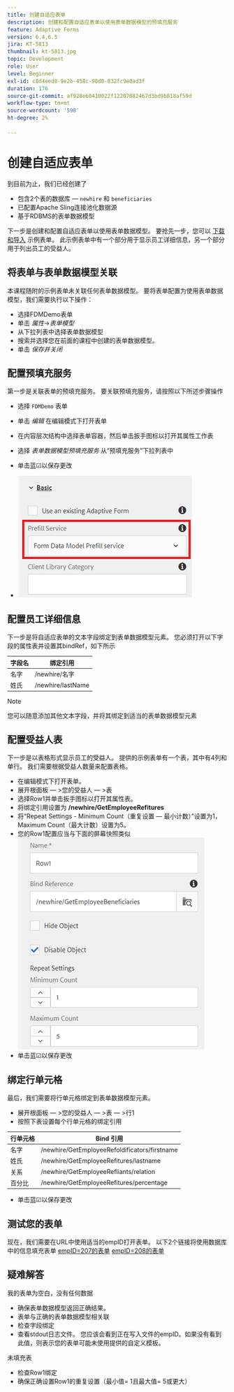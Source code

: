 ```yaml
---
title: 创建自适应表单
description: 创建和配置自适应表单以使用表单数据模型的预填充服务
feature: Adaptive Forms
version: 6.4,6.5
jira: KT-5813
thumbnail: kt-5813.jpg
topic: Development
role: User
level: Beginner
exl-id: c8d4eed8-9e2b-458c-90d8-832fc9e0ad3f
duration: 176
source-git-commit: af928e60410022f12207082467d3bd9b818af59d
workflow-type: tm+mt
source-wordcount: '598'
ht-degree: 2%

---
```


# 创建自适应表单

到目前为止，我们已经创建了

* 包含2个表的数据库 —  `newhire` 和 `beneficiaries`
* 已配置Apache Sling连接池化数据源
* 基于RDBMS的表单数据模型

下一步是创建和配置自适应表单以使用表单数据模型。  要抢先一步，您可以 [下载和导入](assets/fdm-demo-af.zip) 示例表单。 此示例表单中有一个部分用于显示员工详细信息，另一个部分用于列出员工的受益人。

## 将表单与表单数据模型关联

本课程随附的示例表单未关联任何表单数据模型。 要将表单配置为使用表单数据模型，我们需要执行以下操作：

* 选择FDMDemo表单
* 单击 _属性_->_表单模型_
* 从下拉列表中选择表单数据模型
* 搜索并选择您在前面的课程中创建的表单数据模型。
* 单击 _保存并关闭_

## 配置预填充服务

第一步是关联表单的预填充服务。 要关联预填充服务，请按照以下所述步骤操作

* 选择 `FDMDemo` 表单
* 单击 _编辑_ 在编辑模式下打开表单
* 在内容层次结构中选择表单容器，然后单击扳手图标以打开其属性工作表
* 选择 _表单数据模型预填充服务_ 从“预填充服务”下拉列表中
* 单击蓝☑以保存更改

* ![预填充服务](assets/fdm-prefill.png)

## 配置员工详细信息

下一步是将自适应表单的文本字段绑定到表单数据模型元素。 您必须打开以下字段的属性表并设置其bindRef，如下所示


| 字段名 | 绑定引用 |
|------------|--------------------|
| 名字 | /newhire/名字 |
| 姓氏 | /newhire/lastName |

>[!NOTE]
>
>您可以随意添加其他文本字段，并将其绑定到适当的表单数据模型元素

## 配置受益人表

下一步是以表格形式显示员工的受益人。 提供的示例表单有一个表，其中有4列和单行。 我们需要根据受益人数量来配置表格。

* 在编辑模式下打开表单。
* 展开根面板 — >您的受益人 — >表
* 选择Row1并单击扳手图标以打开其属性表。
* 将绑定引用设置为 **/newhire/GetEmployeeRefitures**
* 将“Repeat Settings - Minimum Count（重复设置 — 最小计数）”设置为1， Maximum Count（最大计数）设置为5。
* 您的Row1配置应当与下面的屏幕快照类似
  ![row-configure](assets/configure-row.PNG)
* 单击蓝☑以保存更改

## 绑定行单元格

最后，我们需要将行单元格绑定到表单数据模型元素。

* 展开根面板 — >您的受益人 — >表 — >行1
* 按照下表设置每个行单元格的绑定引用

| 行单元格 | Bind 引用 |
|------------|----------------------------------------------|
| 名字 | /newhire/GetEmployeeRefoldificators/firstname |
| 姓氏 | /newhire/GetEmployeeRefitures/lastname |
| 关系 | /newhire/GetEmployeeRefliants/relation |
| 百分比 | /newhire/GetEmployeeRefitures/percentage |

* 单击蓝☑以保存更改

## 测试您的表单

现在，我们需要在URL中使用适当的empID打开表单。 以下2个链接将使用数据库中的信息填充表单
[empID=207的表单](http://localhost:4502/content/dam/formsanddocuments/fdmdemo/jcr:content?wcmmode=disabled&amp;empID=207)
[empID=208的表单](http://localhost:4502/content/dam/formsanddocuments/fdmdemo/jcr:content?wcmmode=disabled&amp;empID=208)

## 疑难解答

我的表单为空白，没有任何数据

* 确保表单数据模型返回正确结果。
* 表单与正确的表单数据模型相关联
* 检查字段绑定
* 查看stdout日志文件。 您应该会看到正在写入文件的empID。如果没有看到此值，则表示您的表单可能未使用提供的自定义模板。

未填充表

* 检查Row1绑定
* 确保正确设置Row1的重复设置（最小值= 1且最大值= 5或更大）
